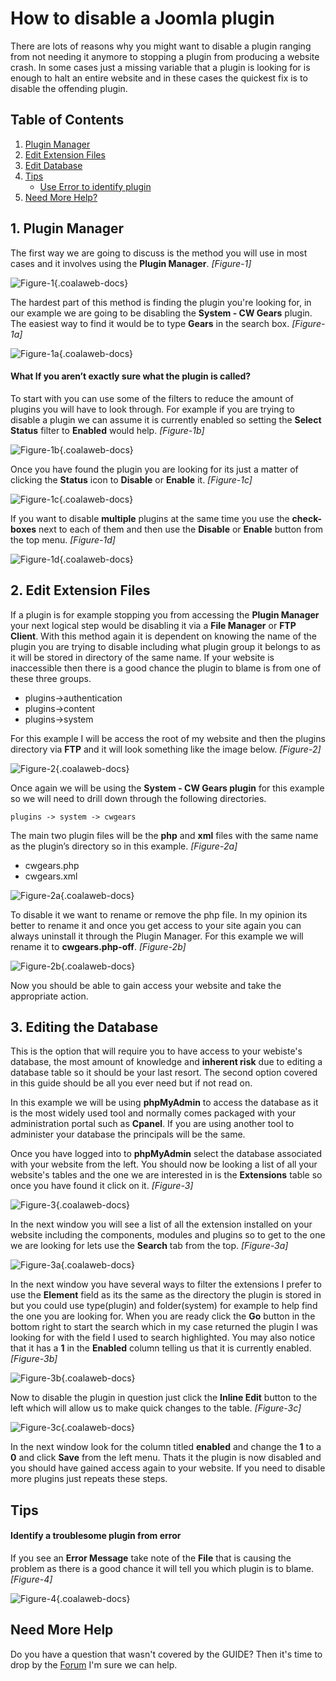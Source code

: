 # How to disable a Joomla plugin

There are lots of reasons why you might want to disable a plugin ranging from not needing it anymore to stopping a plugin from producing a website crash. In some cases just a missing variable that a plugin is looking for is enough to halt an entire website and in these cases the quickest fix is to disable the offending plugin.

## Table of Contents
1.  [Plugin Manager](#opt-1)
2.  [Edit Extension Files](#opt-2)
2.  [Edit Database](#opt-3)
2.  [Tips](#tips)
    -   [Use Error to identify plugin](#tip-1)
4.  [Need More Help?](#more-help)

## <a name="opt-1"></a>1. Plugin Manager

The first way we are going to discuss is the method you will use in most cases and it involves using the **Plugin Manager**. *[Figure-1]*

![Figure-1](images/docs/joomla/extensions/general/disable-plugin/opt1-1.png "Figure-1"){.coalaweb-docs}


The hardest part of this method is finding the plugin you're looking for, in our example we are going to be disabling the **System - CW Gears** plugin. The easiest way to find it would be to type **Gears** in the search box. *[Figure-1a]*

![Figure-1a](images/docs/joomla/extensions/general/disable-plugin/opt1-2.png "Figure-1a"){.coalaweb-docs}

#### What If you aren’t exactly sure what the plugin is called? 

To start with you can use some of the filters to reduce the amount of plugins you will have to look through. For example if you are trying to disable a plugin we can assume it is currently enabled so setting the **Select Status** filter to **Enabled** would help. *[Figure-1b]*

![Figure-1b](images/docs/joomla/extensions/general/disable-plugin/opt1-3.png "Figure-1b"){.coalaweb-docs}

Once you have found the plugin you are looking for its just a matter of clicking the **Status** icon to **Disable** or **Enable** it. *[Figure-1c]*

![Figure-1c](images/docs/joomla/extensions/general/disable-plugin/opt1-4.png "Figure-1c"){.coalaweb-docs}

If you want to disable **multiple** plugins at the same time you use the **check-boxes** next to each of them and then use the **Disable** or **Enable** button from the top menu. *[Figure-1d]*

![Figure-1d](images/docs/joomla/extensions/general/disable-plugin/opt1-5.png "Figure-1d"){.coalaweb-docs}

## 2. <a name="opt-2"></a>Edit Extension Files

If a plugin is for example stopping you from accessing the **Plugin Manager** your next logical step would be disabling it via a **File Manager** or **FTP Client**. With this method again it is dependent on knowing the name of the plugin you are trying to disable including what plugin group it belongs to as it will be stored in directory of the same name. If your website is inaccessible then there is a good chance the plugin to blame is from one of these three groups.

-   plugins->authentication
-   plugins->content
-   plugins->system

For this example I will be access the root of my website and then the plugins directory via **FTP** and it will look something like the image below. *[Figure-2]*

![Figure-2](images/docs/joomla/extensions/general/disable-plugin/opt2-1.png "Figure-2"){.coalaweb-docs}

Once again we will be using the **System - CW Gears plugin** for this example so we will need to drill down through the following directories.

`plugins -> system -> cwgears`

The main two plugin files will be the **php** and **xml** files with the same name as the plugin’s directory so in this example. *[Figure-2a]*

-   cwgears.php
-   cwgears.xml

![Figure-2a](images/docs/joomla/extensions/general/disable-plugin/opt2-2.png "Figure-2a"){.coalaweb-docs}

To disable it we want to rename or remove the php file. In my opinion its better to rename it and once you get access to your site again you can always uninstall it through the Plugin Manager. For this example we will rename it to **cwgears.php-off**. *[Figure-2b]*

![Figure-2b](images/docs/joomla/extensions/general/disable-plugin/opt2-3.png "Figure-2b"){.coalaweb-docs}

Now you should be able to gain access your website and take the appropriate action.

## <a name="opt-3"></a>3. Editing the Database

This is the option that will require you to have access to your webiste's database, the most amount of knowledge and **inherent risk** due to editing a database table so it should be your last resort. The second option covered in this guide should be all you ever need but if not read on.

In this example we will be using **phpMyAdmin** to access the database as it is the most widely used tool and normally comes packaged with your administration portal such as **Cpanel**. If you are using another tool to administer your database the principals will be the same.

Once you have logged into to **phpMyAdmin** select the database associated with your website from the left. You should now be looking a list of all your website's tables and the one we are interested in is the **Extensions** table so once you have found it click on it.  *[Figure-3]*

![Figure-3](images/docs/joomla/extensions/general/disable-plugin/opt3-1.png "Figure-3"){.coalaweb-docs}

In the next window you will see a list of all the extension installed on your website including the components, modules and plugins so to get to the one we are looking for lets use the **Search** tab from the top. *[Figure-3a]*

![Figure-3a](images/docs/joomla/extensions/general/disable-plugin/opt3-2.png "Figure-3a"){.coalaweb-docs}

In the next window you have several ways to filter the extensions I prefer to use the **Element** field as its the same as the directory the plugin is stored in but you could use type(plugin) and folder(system) for example to help find the one you are looking for. When you are ready click the **Go** button in the bottom right to start the search which in my case returned the plugin I was looking for with the field I used to search highlighted. You may also notice that it has a **1** in the **Enabled** column telling us that it is currently enabled. *[Figure-3b]*

![Figure-3b](images/docs/joomla/extensions/general/disable-plugin/opt3-3.png "Figure-3b"){.coalaweb-docs}

Now to disable the plugin in question just click the **Inline Edit** button to the left which will allow us to make quick changes to the table. *[Figure-3c]*

![Figure-3c](images/docs/joomla/extensions/general/disable-plugin/opt3-4.png "Figure-3c"){.coalaweb-docs}

In the next window look for the column titled **enabled** and change the **1** to a **0** and click **Save** from the left menu. Thats it the plugin is now disabled and you should have gained access again to your website. If you need to disable more plugins just repeats these steps.

## <a name="tips"></a>Tips

#### <a name="tip-1"></a>Identify a troublesome plugin from error

If you see an **Error Message** take note of the **File** that is causing the problem as there is a good chance it will tell you which plugin is to blame. *[Figure-4]*

![Figure-4](images/docs/joomla/extensions/general/disable-plugin/tips-1.png "Figure-4"){.coalaweb-docs}

## <a name="more-help"></a>Need More Help

<span class="tip" markdown="1">Do you have a question that wasn't covered by the GUIDE? Then it's time to drop by the [Forum](http://coalaweb.com/forum/index) I'm sure we can help.</span>













